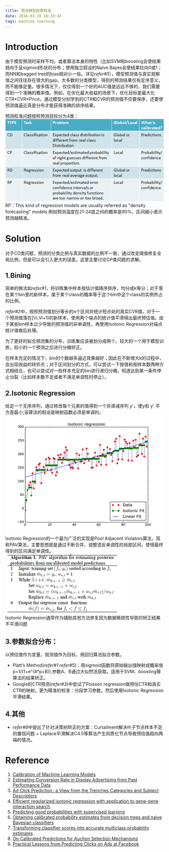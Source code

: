 ```yaml
---
title: 预测模型结果校准
date: 2016-03-16 16:33:43
tags: machine learning
---
```

# Introduction
由于模型预测时采样不均，或者算法本身的特性（比如SVM和boosting会使结果趋向于呈sigmoid形状的分布；使用独立假设的Naive Bayes会使结果拉向0或1；而NN和bagged tree的bias相对小一些。详见*refer#5*），模型预测值与真实观察值之间往往存在很大的gap。大多数的分类模型，得到的预测结果仅有定序意义，而不能够定量。很多情况下，仅仅得到一个好的AUC值是远远不够的，我们需要得到一个准确的概率值。例如，在优化最大收益的场景下，优化目标是最大化CTR\*CVR\*Price，通过模型分别学到的CTR和CVR的预测值不仅要保序，还要使预测值逼近真是分布才能获得准确的排序结果。
<!-- more -->  
预测校准问题按照预测目标分为4类：  
![](/img/machine_learning/calibration_taxonomy.PNG)   
RP：This kind of regression models are usually referred as "density forecasting" models.例如预测温度在21-24度之间的概率是90%，区间越小表示预测越精准。  

# Solution
对于CD类问题，预测的分类比例与真实数据的比例不一致，通过改变阈值修复全局比例，但是可以会引入更大的误差。这里主要讨论CP类问题的求解。
## 1.Bining  
简单的做法如*refer#1*，将训练集中样本按估计值降序排序，均分成k等分；对于落在某个bin里的新样本，属于某个class的概率等于这个bin中这个class的实例所占的比例。 

*refer#2*中，按照预测值划分等长的n个区间并统计短点处的真实CVR值，对于一个预测值落在[Vi,Vi+1)的新样本，使用两个端点的统计值平滑得出最终预估值。由于某些bin样本过少导致的预测值的非单调性，再使用Isotonic Regression对端点统计值做后处理。

为了更好的拟合预测集的分布，训练集应该被划分成两个，较大的一个用于模型训练，较小的一个预测之后进行分桶矫正。

在样本充足的情况下，bin的个数越多逼近效果越好；因此在不断增大k的过程中，会出现收益的转折点；对于区间划分的方式，可以尝试一下按值和按样本数两种方式相结合，也可以尝试对一些样本充足的bin进行递归分桶，知道达到某一条件停止分裂（比如样本数不足或者不满足单调性时停止）。

## 2.Isotonic Regression 
给定一个无序序列，通过修改每个元素的值得到一个非递减序列 y'，使y和 y' 平方差最小;该算法的假设是映射函数必须是单调的。    
![](/img/machine_learning/isotonic_regression.png)   
Isotonic Regression的一个最为广泛的实现是Pool Adjacent Violators算法，简称PAV算法，主要思想就是通过不断合并、调整违反单调性的局部区间，使得最终得到的区间满足单调性。 
![](/img/machine_learning/PAV.PNG)   
Isotonic Regression通常作为辅助其他方法修复因为数据稀疏性导致的矫正结果不平滑问题 

## 3.参数拟合分布：
以预估值作为变量，观测值作为目标，用回归算法拟合参数。 
- Platt’s Method(*refer#1* *refer#5*)：用sigmoid函数将原始输出值映射成概率值p=1/(1+e^(A*p+B)),参数A、B通过大似然法获取。适用于SVM、boosting等算法的结果矫正。  
- Google的CTR预测(*refer#3*)中尝试了Poisson  regression做预估CTR和真实CTR的映射。更为精准的校准：分段学习参数，然后使用Isotonic Regression平滑结果。

## 4.其他
- *refer#6*中提出了针对决策树矫正的方案：Curtailment解决叶子节点样本不足的置信问题 + Laplace平滑解决C4.5等算法产生同质化节点导致预估值趋向两端的情况。


# Reference
1. [Calibration of Machine Learning Models](http://users.dsic.upv.es/~flip/papers/BFHRHandbook2010.pdf)
2. [Estimating Conversion Rate in Display Advertising from Past Performance Data](https://pdfs.semanticscholar.org/379a/1c6d825f957f030cda8babc519738c224ca3.pdf)
3. [Ad Click Prediction : a View from the Trenches Categories and Subject Descriptors](https://www.eecs.tufts.edu/~dsculley/papers/ad-click-prediction.pdf)
4. [Efficient regularized isotonic regression with application to gene-gene interaction search](http://arxiv.org/pdf/1102.5496.pdf)
5. [Predicting good probabilities with supervised learning](http://www.datascienceassn.org/sites/default/files/Predicting%20good%20probabilities%20with%20supervised%20learning.pdf)
6. [Obtaining calibrated probability estimates from decision trees and naive Bayesian classifiers](http://cseweb.ucsd.edu/~elkan/calibrated.pdf)
7. [Transforming classifier scores into accurate multiclass probability estimates](http://120.52.72.36/www.research.ibm.com/c3pr90ntcsf0/people/z/zadrozny/kdd2002-Transf.pdf)
8. [On Calibrated Predictions for Auction Selection Mechanisms](http://arxiv.org/pdf/1211.3955.pdf)
9. [Practical Lessons from Predicting Clicks on Ads at Facebook](http://www.herbrich.me/papers/adclicksfacebook.pdf)


